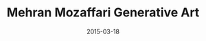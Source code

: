 ---
title: Mehran Mozaffari Generative Art
date: 2015-03-18
layout: Artwork
gridtype: 2
videofile: 
artworks:
- image: ../../assets/s_008/a01.jpg
- image: ../../assets/s_008/a02.jpg
- image: ../../assets/s_008/a03.jpg
- image: ../../assets/s_008/a04.jpg
- image: ../../assets/s_008/a05.jpg 
- image: ../../assets/s_008/a06.jpg
- image: ../../assets/s_008/a07.jpg
- image: ../../assets/s_008/a08.jpg
- image: ../../assets/s_008/a09.jpg
- image: ../../assets/s_008/a10.jpg
- image: ../../assets/s_008/a11.jpg
- image: ../../assets/s_008/a12.jpg
- image: ../../assets/s_008/a13.jpg
- image: ../../assets/s_008/a14.jpg 
- image: ../../assets/s_008/a15.jpg
- image: ../../assets/s_008/a16.jpg
- image: ../../assets/s_008/a17.jpg
- image: ../../assets/s_008/a18.png
- image: ../../assets/s_008/a19.png
- image: ../../assets/s_008/a20.png
- image: ../../assets/s_008/a21.png
- image: ../../assets/s_008/a22.png
- image: ../../assets/s_008/a23.png 
caption: 
  line1: UNTITLED, 2014
  line2: Custom software (color, sound), computer, handwritten letters in Persian Nastaliq style, calligraphy
  line3: Dimensions variable, landscape orientation, square
  line4: 
  credit: 
featuredArtwork: ../assets/s_008/f.png
thumbnail:
  image: ../assets/s_008/t.jpg 
  caption: Artwork1 caption!
---